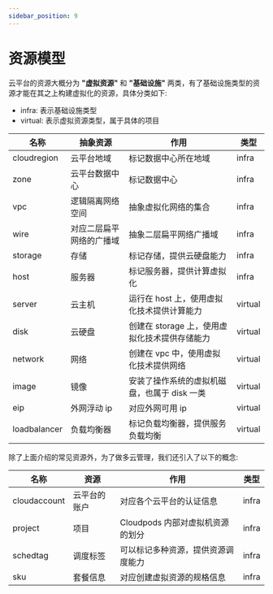 ```yaml
---
sidebar_position: 9
---
```


# 资源模型

云平台的资源大概分为 **"虚拟资源"** 和 **"基础设施"** 两类，有了基础设施类型的资源才能在其之上构建虚拟化的资源，具体分类如下:

- infra: 表示基础设施类型
- virtual: 表示虚拟资源类型，属于具体的项目

| 名称         | 抽象资源                 | 作用                                          | 类型    |
|--------------|--------------------------|-----------------------------------------------|---------|
| cloudregion  | 云平台地域               | 标记数据中心所在地域                          | infra   |
| zone         | 云平台数据中心           | 标记数据中心                                  | infra   |
| vpc          | 逻辑隔离网络空间         | 抽象虚拟化网络的集合                          | infra   |
| wire         | 对应二层扁平网络的广播域 | 抽象二层扁平网络广播域                        | infra   |
| storage      | 存储                     | 标记存储，提供云硬盘能力                      | infra   |
| host         | 服务器                   | 标记服务器，提供计算虚拟化                    | infra   |
| server       | 云主机                   | 运行在 host 上，使用虚拟化技术提供计算能力    | virtual |
| disk         | 云硬盘                   | 创建在 storage 上，使用虚拟化技术提供存储能力 | virtual |
| network      | 网络                     | 创建在 vpc 中，使用虚拟化技术提供网络         | virtual |
| image        | 镜像                     | 安装了操作系统的虚拟机磁盘，也属于 disk 一类  | virtual |
| eip          | 外网浮动 ip              | 对应外网可用 ip                               | virtual |
| loadbalancer | 负载均衡器               | 标记负载均衡器，提供服务负载均衡              | virtual |

除了上面介绍的常见资源外，为了做多云管理，我们还引入了以下的概念:

| 名称         | 资源         | 作用                               | 类型  |
|--------------|--------------|------------------------------------|-------|
| cloudaccount | 云平台的账户 | 对应各个云平台的认证信息           | infra |
| project      | 项目         | Cloudpods 内部对虚拟机资源的划分    | infra |
| schedtag     | 调度标签     | 可以标记多种资源，提供资源调度能力 | infra |
| sku          | 套餐信息     | 对应创建虚拟资源的规格信息         | infra |
